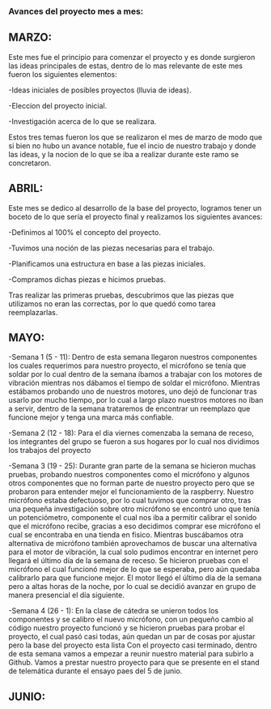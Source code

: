 ### Avances del proyecto mes a mes:


## MARZO:
Este mes fue el principio para comenzar el proyecto y es donde surgieron las ideas principales de estas, dentro de lo mas relevante de este mes fueron los siguientes elementos: 

-Ideas iniciales de posibles proyectos (lluvia de ideas). 

-Eleccion del proyecto inicial.

-Investigación acerca de lo que se realizara.

Estos tres temas fueron los que se realizaron el mes de marzo de modo que si bien no hubo un avance notable, fue el incio de nuestro trabajo y donde las ideas, y la nocion de lo que se iba a realizar durante este ramo se concretaron.

## ABRIL:
Este mes se dedico al desarrollo de la base del proyecto, logramos tener un boceto de lo que sería el proyecto final y realizamos los siguientes avances:

-Definimos al  100% el concepto del proyecto.

-Tuvimos una noción de las piezas necesarias para el trabajo.

-Planificamos una estructura en base a las piezas iniciales.

-Compramos dichas piezas e hicimos pruebas.

Tras realizar las primeras pruebas, descubrimos que las piezas que utilizamos no eran las correctas, por lo que quedó como tarea reemplazarlas.

## MAYO:
-Semana 1 (5 - 11):
Dentro de esta semana llegaron nuestros componentes los cuales requerimos para nuestro proyecto, el micrófono se tenía que soldar por lo cual dentro de la semana íbamos a trabajar con los motores de vibración mientras nos dábamos el tiempo de soldar el micrófono.
Mientras estábamos probando uno de nuestros motores, uno dejó de funcionar tras usarlo por mucho tiempo, por lo cual a largo plazo nuestros motores no iban a servir, dentro de la semana trataremos de encontrar un reemplazo que funcione mejor y tenga una marca más confiable.

-Semana 2 (12 - 18):
Para el dia viernes comenzaba la semana de receso, los integrantes del grupo se fueron a sus hogares por lo cual nos dividimos los trabajos del proyecto

-Semana 3 (19 - 25):
Durante gran parte de la semana se hicieron muchas pruebas, probando nuestros componentes como el micrófono y algunos otros componentes que no forman parte de nuestro proyecto pero que se probaron para entender mejor el funcionamiento de la raspberry.
Nuestro micrófono estaba defectuoso, por lo cual tuvimos que comprar otro, tras una pequeña investigación sobre otro micrófono se encontró uno que tenía un potenciómetro, componente el cual nos iba a permitir calibrar el sonido que el micrófono recibe, gracias a eso decidimos comprar ese micrófono el cual se encontraba en una tienda en fisico.
Mientras buscábamos otra alternativa de micrófono también aprovechamos de buscar una alternativa para el motor de vibración, la cual solo pudimos encontrar en internet pero llegará el último día de la semana de receso.
Se hicieron pruebas con el micrófono el cual funcionó mejor de lo que se esperaba, pero aún quedaba calibrarlo para que funcione mejor.
El motor llegó el último día de la semana pero a altas horas de la noche, por lo cual se decidió avanzar en grupo de manera presencial el día siguiente.

-Semana 4 (26 - 1):
En la clase de cátedra se unieron todos los componentes y se calibro el nuevo micrófono, con un pequeño cambio al código nuestro proyecto funcionó y se hicieron pruebas para probar el proyecto, el cual pasó casi todas, aún quedan un par de cosas por ajustar pero la base del proyecto esta lista
Con el proyecto casi terminado, dentro de esta semana vamos a empezar a reunir nuestro material para subirlo a Github.
Vamos a prestar nuestro proyecto para que se presente en el stand de telemática durante el ensayo paes del 5 de junio.


## JUNIO: 

